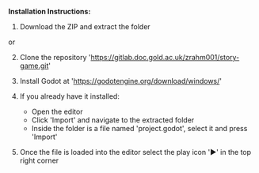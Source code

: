 **Installation Instructions:**

1. Download the ZIP and extract the folder

or

2. Clone the repository 'https://gitlab.doc.gold.ac.uk/zrahm001/story-game.git'

3. Install Godot at 'https://godotengine.org/download/windows/'

4. If you already have it installed:
    - Open the editor
    - Click 'Import' and navigate to the extracted folder
    - Inside the folder is a file named 'project.godot', select it and press 'Import'
    
5. Once the file is loaded into the editor select the play icon '▶️' in the top right corner
